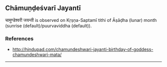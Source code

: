 ## Chāmuṇḍeśvarī Jayantī
चामुण्डेश्वरी जयन्ती is observed on Kṛṣṇa-Saptamī tithi of Āṣāḍha (lunar) month (sunrise (default)/puurvaviddha (default)).


### References
* http://hindupad.com/chamundeshwari-jayanti-birthday-of-goddess-chamundeshwari-mata/


---
